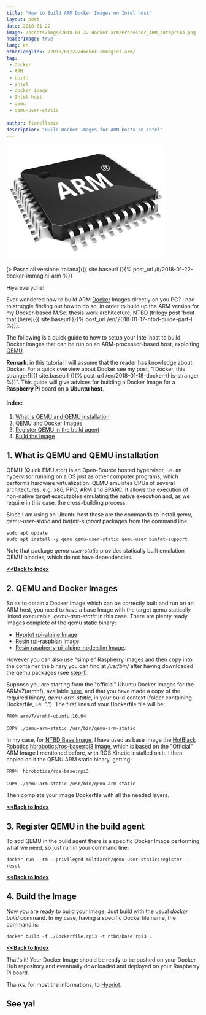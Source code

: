 ```yaml
---
title: "How to Build ARM Docker Images on Intel host"
layout: post
date: 2018-01-22
image: /assets/imgs/2018-01-22-docker-arm/Processor_ARM_anteprima.png
headerImage: true
lang: en
otherlanglink: /2018/01/22/docker-immagini-arm/
tag:
 - Docker
 - ARM
 - build
 - intel
 - docker image
 - Intel host
 - qemu
 - qemu-user-static

author: fiorellazza
description: "Build Docker Images for ARM hosts on Intel"
---
```

![docker_arm_intel](/assets/imgs/2018-01-22-docker-arm/Processor_ARM.png)

[> Passa all versione Italiana]({{ site.baseurl }}{% post_url /it/2018-01-22-docker-immagini-arm %})

Hiya everyone!

Ever wondered how to build ARM [Docker](https://www.docker.com/) Images directly on you PC? I had to struggle finding out how to do so, in order to build up the ARM version for my Docker-based M.Sc. thesis work architecture, NTBD (trilogy post 'bout that [here]({{ site.baseurl }}{% post_url /en/2018-01-17-ntbd-guide-part-I %})).

The following is a quick guide to how to setup your Intel host to build Docker Images that can be run on an ARM-processor-based host, exploiting [QEMU](https://www.qemu.org/).

**Remark**: in this tutorial I will assume that the reader has knowledge about Docker. For a quick overview about Docker see my post, "[Docker, this stranger!]({{ site.baseurl }}{% post_url /en/2018-01-18-docker-this-stranger %})". This guide will give advices for building a Docker Image for a **Raspberry Pi** board on a **Ubuntu host**.

#### Index:
1. [What is QEMU and QEMU installation](#1-what-is-qemu-and-qemu-installation)
2. [QEMU and Docker Images](#2-qemu-and-docker-images)
3. [Register QEMU in the build agent](#3-register-qemu-in-the-build-agent)
4. [Build the Image](#4-build-the-image)

## 1. What is QEMU and QEMU installation
 QEMU (Quick EMUlator) is an Open-Source hosted hypervisor, i.e. an hypervisor running on a OS just as other computer programs, which performs hardware virtualization. QEMU emulates CPUs of several architectures, e.g. x86, PPC, ARM and SPARC. It allows the execution of non-native target executables emulating the native execution and, as we require in this case, the cross-building process.

 Since I am using an Ubuntu host these are the commands to install *qemu*, *qemu-user-static* and *binfmt-support* packages from the command line:

 ``` 
 sudo apt update
 sudo apt install -y qemu qemu-user-static qemu-user binfmt-support
 ```

 Note that package *qemu-user-static* provides statically built emulation QEMU binaries, which do not have dependencies. 
 
[**<<Back to Index**](#index)

## 2. QEMU and Docker Images
So as to obtain a Docker Image which can be correctly built and run on an ARM host, you need to have a base Image with the target qemu statically linked executable, *qemu-arm-static* in this case. There are plenty ready Images complete of the qemu static binary: 
- [Hypriot rpi-alpine Image](https://hub.docker.com/r/hypriot/rpi-alpine/)
- [Resin rpi-raspbian Image](https://hub.docker.com/r/resin/rpi-raspbian/)
- [Resin raspberry-pi-alpine-node:slim Image](https://hub.docker.com/r/resin/raspberry-pi-alpine-node/). 

However you can also use "simple" Raspberry Images and then copy into the container the binary you can find at */usr/bin/* after having downloaded the qemu packages (see [step 1](#1-what-is-qemu-and-qemu-installation)).

Suppose you are starting from the "official" Ubuntu Docker images for the ARMv7(armhf), available [here](https://hub.docker.com/r/armv7/armhf-ubuntu/), and that you have made a copy of the required binary, *qemu-arm-static*, in your build context (folder containing Dockerfile, i.e. "."). The first lines of your Dockerfile file will be:

```
FROM armv7/armhf-ubuntu:16.04

COPY ./qemu-arm-static /usr/bin/qemu-arm-static
```

In my case, for [NTBD Base Image](https://github.com/HotBlackRobotics/ntbd/blob/devel/NTBD_base/Dockerfile.rpi3), I have used as base Image the [HotBlack Robotics hbrobotics/ros-base:rpi3 image](https://hub.docker.com/r/hbrobotics/ros-base/), which is based on the "Official" ARM Image I mentioned before, with ROS Kinetic installed on it. I then copied on it the QEMU ARM static binary, getting:

```
FROM  hbrobotics/ros-base:rpi3

COPY ./qemu-arm-static /usr/bin/qemu-arm-static
```

Then complete your image Dockerfile with all the needed layers.

[**<<Back to Index**](#index)

## 3. Register QEMU in the build agent
To add QEMU in the build agent there is a specific Docker Image performing what we need, so just run in your command line:
```
docker run --rm --privileged multiarch/qemu-user-static:register --reset
```

[**<<Back to Index**](#index)

## 4. Build the Image
Now you are ready to build your image. Just build with the usual *docker build* command. In my case, having a specific Dockerfile name, the command is:

```
docker build -f ./Dockerfile.rpi3 -t ntbd/base:rpi3 .
```

[**<<Back to Index**](#index)

That's it! Your Docker Image should be ready to be pushed on your Docker Hub repository and eventually downloaded and deployed on your Raspberry Pi board.

Thanks, for most the informations, to [Hypriot](https://blog.hypriot.com/post/setup-simple-ci-pipeline-for-arm-images/).
<br>
## See ya! 

